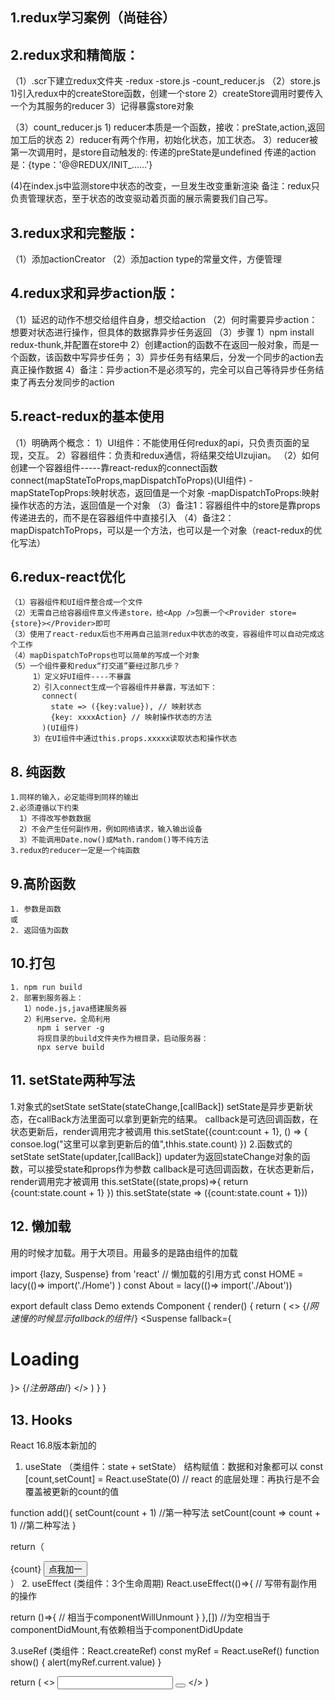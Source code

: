 ## 1.redux学习案例（尚硅谷）

## 2.redux求和精简版：
  （1）.scr下建立redux文件夹
      -redux
        -store.js
        -count_reducer.js
  （2）store.js
      1)引入redux中的createStore函数，创建一个store
      2）createStore调用时要传入一个为其服务的reducer
      3）记得暴露store对象

  （3）count_reducer.js
      1) reducer本质是一个函数，接收：preState,action,返回加工后的状态
      2）reducer有两个作用，初始化状态，加工状态。
      3）reducer被第一次调用时，是store自动触发的:
         传递的preState是undefined
         传递的action是：{type：'@@REDUX/INIT_...<id>...'}

   (4)在index.js中监测store中状态的改变，一旦发生改变重新渲染<App/>
      备注：redux只负责管理状态，至于状态的改变驱动着页面的展示需要我们自己写。

## 3.redux求和完整版：
  （1）添加actionCreator
  （2）添加action type的常量文件，方便管理


## 4.redux求和异步action版：
  （1）延迟的动作不想交给组件自身，想交给action
  （2）何时需要异步action：想要对状态进行操作，但具体的数据靠异步任务返回
  （3）步骤
       1）npm install redux-thunk,并配置在store中
       2）创建action的函数不在返回一般对象，而是一个函数，该函数中写异步任务；
       3）异步任务有结果后，分发一个同步的action去真正操作数据
       4）备注：异步action不是必须写的，完全可以自己等待异步任务结束了再去分发同步的action

## 5.react-redux的基本使用
   （1）明确两个概念：
       1）UI组件：不能使用任何redux的api，只负责页面的呈现，交互。
       2）容器组件：负责和redux通信，将结果交给UIzujian。
   （2）如何创建一个容器组件-----靠react-redux的connect函数
      connect(mapStateToProps,mapDispatchToProps)(UI组件)
        -mapStateTopProps:映射状态，返回值是一个对象
        -mapDispatchToProps:映射操作状态的方法，返回值是一个对象
   （3）备注1：容器组件中的store是靠props传递进去的，而不是在容器组件中直接引入
   （4）备注2：mapDispatchToProps，可以是一个方法，也可以是一个对象（react-redux的优化写法）
   

## 6.redux-react优化
    （1）容器组件和UI组件整合成一个文件
    （2）无需自己给容器组件意义传递store，给<App />包裹一个<Provider store={store}></Provider>即可
    （3）使用了react-redux后也不用再自己监测redux中状态的改变，容器组件可以自动完成这个工作
    （4）mapDispatchToProps也可以简单的写成一个对象
    （5）一个组件要和redux“打交道”要经过那几步？
         1）定义好UI组件----不暴露
         2）引入connect生成一个容器组件并暴露，写法如下：
           connect(
             state => ({key:value}), // 映射状态
             {key: xxxxAction} // 映射操作状态的方法
           )(UI组件)
         3）在UI组件中通过this.props.xxxxx读取状态和操作状态

## 8. 纯函数
    1.同样的输入，必定能得到同样的输出
    2.必须遵循以下约束
      1）不得改写参数数据
      2）不会产生任何副作用，例如网络请求，输入输出设备
      3）不能调用Date.now()或Math.random()等不纯方法
    3.redux的reducer一定是一个纯函数

## 9.高阶函数
    1. 参数是函数
    或
    2. 返回值为函数

## 10.打包
    1. npm run build
    2. 部署到服务器上：
       1）node.js,java搭建服务器
       2）利用serve，全局利用
          npm i server -g
          将现目录的build文件夹作为根目录，启动服务器：
          npx serve build

## 11. setState两种写法
1.对象式的setState
  setState(stateChange,[callBack])
  setState是异步更新状态，在callBack方法里面可以拿到更新完的结果。
  callback是可选回调函数，在状态更新后，render调用完才被调用
  this.setState({count:count + 1}, () => {
    consoe.log("这里可以拿到更新后的值",thhis.state.count)
  })
2.函数式的setState
  setState(updater,[callBack])
  updater为返回stateChange对象的函数，可以接受state和props作为参数
  callback是可选回调函数，在状态更新后，render调用完才被调用
  this.setState((state,props)=>{
    return {count:state.count + 1}
  })
  this.setState(state => ({count:state.count + 1}))

  ## 12. 懒加载
  用的时候才加载。用于大项目。用最多的是路由组件的加载
  
  import {lazy, Suspense} from 'react'
  // 懒加载的引用方式
  const HOME = lacy(()=> import('./Home') )
  const About = lacy(()=> import('./About'))

  export default class Demo extends Component {
    render() {
      return (
        <>
          {/*网速慢的时候显示fallback的组件*/}
          <Suspense fallback={<h1>Loading</h1>}>
           {/*注册路由*/}
            <Route path="/home" component={Home} />
            <Route path="/about" component={About} />
          </Suspense>
        </>
      )
    }
  }

## 13. Hooks
React 16.8版本新加的
1. useState （类组件：state + setState）
结构赋值：数据和对象都可以
const [count,setCount] = React.useState(0) // react 的底层处理：再执行是不会覆盖被更新的count的值

function add(){
  setCount(count + 1) //第一种写法
  setCount(count => count + 1) //第二种写法
}

return（
  <div>
  {count}
  <button onClick={add}>点我加一</button>
  </div>
）
2. useEffect (类组件：3个生命周期)
React.useEffect(()=>{
  // 写带有副作用的操作

  return ()=>{
    // 相当于componentWillUnmount
  }
},[]) //为空相当于componentDidMount,有依赖相当于componentDidUpdate

3.useRef (类组件：React.createRef)
const myRef = React.useRef()
function show() {
  alert(myRef.current.value)
}

return (
  <>
    <input type="text" ref={myRef}>
    <button onClick={show}></button>
  </>
)